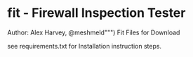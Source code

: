 # fit - Firewall Inspection Tester
Author: Alex Harvey, @meshmeld""")
Fit Files for Download

see requirements.txt for Installation instruction steps.
